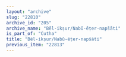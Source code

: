```yaml
---
layout: "archive"
slug: "22810"
archive_id: "205"
archive_name: "Bēl-ikṣur/Nabû-ēṭer-napšāti"
is_part_of: "Cutha"
title: "Bēl-ikṣur/Nabû-ēṭer-napšāti"
previous_item: "22813"
---
```

